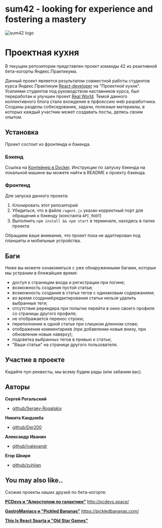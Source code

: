 # sum42 - looking for experience and fostering a mastery
![sum42 logo](https://i.ibb.co/N1SjczS/Screenshot-3.png "sum42 logo")

# Проектная кухня

В текущем репозитории представлен проект команды 42 из реактивной бета-когорты Яндекс.Практикума. 

Данный проект является результатом совместной работы студентов курса Яндекс.Практикум [React-developer](https://praktikum.yandex.ru/react/) на "Проектной кухне". Усилиями студентов под руководством наставников курса, был переработан и улучшен проект  [Real World](https://github.com/gothinkster/react-redux-realworld-example-app). Темой данного коллективного блога стало вхождение в прфоессию web разработчика. Созданы разделы собеседование, задачи, полезные материалы, в которых каждый участник может создавать посты, делясь своим опытом.


## Установка

Проект состоит из фронтенда и бэкенда.

### Бэкенд
Ссылка на [Контейнер в Docker](https://github.com/FortyTwoTeam/react-project-kitchen-backend). 
Инструкции по запуску бэкенда на локальной машине вы можете найти в README к проекту бэкенда.

### Фронтенд
Для запуска данного проекта:
1. Клонировать этот репозиторий
2. Убедиться, что в файле `/agent.js` указан корректный порт для обращения к бэкенду (константа `API_ROOT`)
3. Выполнить `npm install && npm start` в терминале, находясь в папке проекта

Обращаем ваше внимание, что проект пока не адаптирован под планшеты и мобильные устройства.

## Баги

Ниже вы можете ознакомиться с уже обнаруженными багами, которые мы устраним в ближайшее время:
* доступ к страницам входа и регистрации при логине;
* возможность создания пустой статьи;
* возможность создания в статье тегов с одинаковым содержанием;
* во время создания\редактирования статьи нельзя удалить выбранные теги;
* отсутствие ререндера при попытке перейти в окно своего профиля со страницы другого профиля;
* не отображается перенос строки;
* переполнение в одной статье при слишком длинном слове;
* отображение комментариев (при добавлении новые внизу, при обновлении новые наверху);
* подсветка выбранных тегов в превью к статье;
* "Ваши статьи" на странице другого пользователя.


## Участие в проекте
Кидайте пул-реквесты, мы всему будем рады (или забаним вас).

## Авторы

**Сергей Рогальский**
* [github/Sergey-Rogalskiy](https://github.com/Sergey-Rogalskiy)

**Никита Кандзюба**
* [github/Der200](https://github.com/Der200)

**Александр Иванин**
* [github/ivalexandr](https://github.com/ivalexandr)

**Егор Шкиря**
* [github/zuhijan](https://github.com/zuhijan)


## You may also like..
Схожие проекты наших друзей по бета-когорте:

**[PCDevs и "Алкостопом по галактике"](https://github.com/PCDevs/react-project-kitchen-frontend)**
http://pcdevs.space/

**[GastroManiacs и "Pickled Bananas"](https://github.com/PCDevs/react-project-kitchen-frontend)**
https://pickledbananas.com/

**[This Is React Sparta и "Old Star Games"](https://github.com/VitalyBibik/kitchen_project)**
